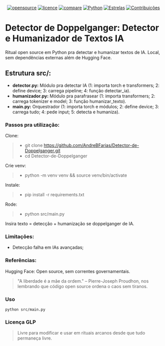 <div align="center">

[![opensource](https://badges.frapsoft.com/os/v1/open-source.png?v=103)](#)
[![licence](https://badges.frapsoft.com/os/gpl/gpl.png?v=103)](https://www.gnu.org/licenses/gpl-3.0)
[![compare](https://img.shields.io/github/commits-since/AndreBFarias/DetectorDeDoppelganger/latest/master)](https://github.com/AndreBFarias/DetectorDeDoppelganger/compare)
[![Python](https://img.shields.io/badge/python-3.x-green.svg)](https://www.python.org/)
[![Estrelas](https://img.shields.io/github/stars/AndreBFarias/DetectorDeDoppelganger.svg?style=social)](https://github.com/AndreBFarias/DetectorDeDoppelganger/stargazers)
[![Contribuições](https://img.shields.io/badge/contribuições-bem--vindas-brightgreen.svg)](https://github.com/AndreBFarias/DetectorDeDoppelganger/issues)
</div>

# Detector de Doppelganger: Detector e Humanizador de Textos IA

Ritual open source em Python pra detectar e humanizar textos de IA. Local, sem dependências externas além de Hugging Face.

## Estrutura src/: 

- **detector.py:** Módulo pra detectar IA (1: importa torch e transformers; 2: define device; 3: carrega pipeline; 4: função detectar_ia).
- **humanizador.py:** Módulo pra parafrasear (1: importa transformers; 2: carrega tokenizer e model; 3: função humanizar_texto).
- **main.py:** Orquestrador (1: importa torch e módulos; 2: define device; 3: carrega tudo; 4: pede input; 5: detecta e humaniza).

### Passos pra utilização:
Clone: 
> - git clone https://github.com/AndreBFarias/Detector-de-Doppelganger.git
> - cd Detector-de-Doppelganger

Crie venv:
> - python -m venv venv && source venv/bin/activate

Instale:
> - pip install -r requirements.txt

Rode:
> - python src/main.py

Insira texto = detecção + humanização se doppelganger de IA.

### Limitações:
- Detecção falha em IAs avançadas;

### Referências:
Hugging Face: Open source, sem correntes governamentais.

>"A liberdade é a mãe da ordem." – Pierre-Joseph Proudhon, nos lembrando que código open source ordena o caos sem tiranos.

### Uso
`python src/main.py`
 
### Licença GLP 
> Livre para modificar e usar em rituais arcanos desde que tudo permaneça livre.
